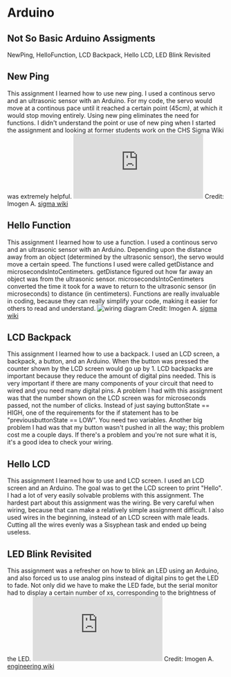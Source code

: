 # Arduino

## Not So Basic Arduino Assigments

NewPing, HelloFunction, LCD Backpack, Hello LCD, LED Blink Revisited


## New Ping
This assignment I learned how to use new ping. I used a continous servo and an ultrasonic sensor with an Arduino. For my code, the servo would move at a continous pace until it reached a certain point (45cm), at which it would stop moving entirely. Using new ping eliminates the need for functions. I didn't understand the point or use of new ping when I started the assignment and looking at former students work on the CHS Sigma Wiki was extremely helpful. 
![wiring diagram](http://wiki.chssigma.com/index.php?title=File:Ultrasonic_Sensor_with_Servo.PNG)
Credit: Imogen A. [sigma wiki](http://wiki.chssigma.com/index.php?title=Imogen%27s_Engineering_2_Notebook#Wiring_.26_Pictures)

## Hello Function
This assignment I learned how to use a function. I used a continous servo and an ultrasonic sensor with an Arduino. Depending upon the distance away from an object (determined by the ultrasonic sensor), the servo would move a certain speed. The functions I used were called getDistance and microsecondsIntoCentimeters. getDistance figured out how far away an object was from the ultrasonic sensor. microsecondsIntoCentimeters converted the time it took for a wave to return to the ultrasonic sensor (in microseconds) to distance (in centimeters). Functions are really invaluable in coding, because they can really simplify your code, making it easier for others to read and understand. 
![wiring diagram](http://wiki.chssigma.com/images/5/50/Ultrasonic_Sensor_with_Servo.PNG)
Credit: Imogen A. [sigma wiki](http://wiki.chssigma.com/index.php?title=Imogen%27s_Engineering_2_Notebook#Wiring_.26_Pictures)

## LCD Backpack 
This assignment I learned how to use a backpack. I used an LCD screen, a backpack, a button, and an Arduino. When the button was pressed the counter shown by the LCD screen would go up by 1. LCD backpacks are important because they reduce the amount of digital pins needed. This is very important if there are many components of your circuit that need to wired and you need many digital pins. A problem I had with this assignment was that the number shown on the LCD screen was for microseconds passed, not the number of clicks. Instead of just saying buttonState == HIGH, one of the requirements for the if statement has to be "previousbuttonState == LOW". You need two variables. Another big problem I had was that my button wasn't pushed in all the way; this problem cost me a couple days. If there's a problem and you're not sure what it is, it's a good idea to check your wiring. 

## Hello LCD
This assignment I learned how to use and LCD screen. I used an LCD screen and an Arduino. The goal was to get the LCD screen to print "Hello". I had a lot of very easily solvable problems with this assignment. The hardest part about this assignment was the wiring. Be very careful when wiring, because that can make a relatively simple assignment difficult. I also used wires in the beginning, instead of an LCD screen with male leads. Cutting all the wires evenly was a Sisyphean task and ended up being useless. 

## LED Blink Revisited 
This assignment was a refresher on how to blink an LED using an Arduino, and also forced us to use analog pins instead of digital pins to get the LED to fade. Not only did we have to make the LED fade, but the serial monitor had to display a certain number of xs, corresponding to the brightness of the LED.
![wiring diagram](http://wiki.chssigma.com/index.php?title=File:Fritzing_LED_fade.PNG)
Credit: Imogen A. [engineering wiki](http://wiki.chssigma.com/index.php?title=Imogen%27s_Engineering_2_Notebook#Wiring_.26_Pictures)

